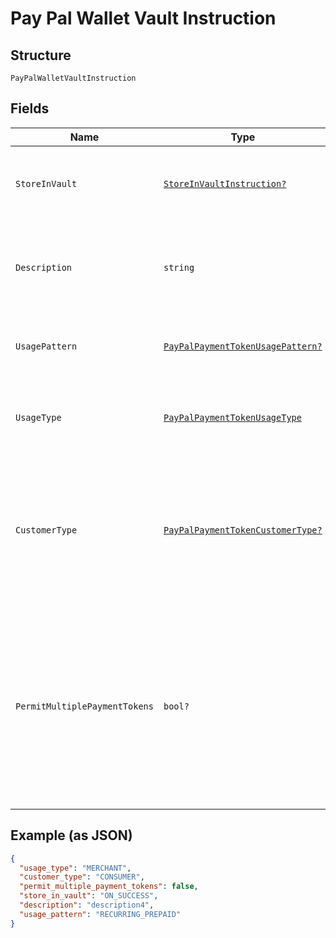 
# Pay Pal Wallet Vault Instruction

## Structure

`PayPalWalletVaultInstruction`

## Fields

| Name | Type | Tags | Description |
|  --- | --- | --- | --- |
| `StoreInVault` | [`StoreInVaultInstruction?`](../../doc/models/store-in-vault-instruction.md) | Optional | Defines how and when the payment source gets vaulted.<br><br>**Constraints**: *Minimum Length*: `1`, *Maximum Length*: `255`, *Pattern*: `^[0-9A-Z_]+$` |
| `Description` | `string` | Optional | The description displayed to PayPal consumer on the approval flow for PayPal, as well as on the PayPal payment token management experience on PayPal.com.<br><br>**Constraints**: *Minimum Length*: `1`, *Maximum Length*: `128` |
| `UsagePattern` | [`PayPalPaymentTokenUsagePattern?`](../../doc/models/pay-pal-payment-token-usage-pattern.md) | Optional | Expected business/pricing model for the billing agreement.<br><br>**Constraints**: *Minimum Length*: `1`, *Maximum Length*: `30` |
| `UsageType` | [`PayPalPaymentTokenUsageType`](../../doc/models/pay-pal-payment-token-usage-type.md) | Required | The usage type associated with the PayPal payment token.<br><br>**Constraints**: *Minimum Length*: `1`, *Maximum Length*: `255`, *Pattern*: `^[0-9A-Z_]+$` |
| `CustomerType` | [`PayPalPaymentTokenCustomerType?`](../../doc/models/pay-pal-payment-token-customer-type.md) | Optional | The customer type associated with the PayPal payment token. This is to indicate whether the customer acting on the merchant / platform is either a business or a consumer.<br><br>**Default**: `PayPalPaymentTokenCustomerType.CONSUMER`<br><br>**Constraints**: *Minimum Length*: `1`, *Maximum Length*: `255`, *Pattern*: `^[0-9A-Z_]+$` |
| `PermitMultiplePaymentTokens` | `bool?` | Optional | Create multiple payment tokens for the same payer, merchant/platform combination. Use this when the customer has not logged in at merchant/platform. The payment token thus generated, can then also be used to create the customer account at merchant/platform. Use this also when multiple payment tokens are required for the same payer, different customer at merchant/platform. This helps to identify customers distinctly even though they may share the same PayPal account. This only applies to PayPal payment source.<br><br>**Default**: `false` |

## Example (as JSON)

```json
{
  "usage_type": "MERCHANT",
  "customer_type": "CONSUMER",
  "permit_multiple_payment_tokens": false,
  "store_in_vault": "ON_SUCCESS",
  "description": "description4",
  "usage_pattern": "RECURRING_PREPAID"
}
```

